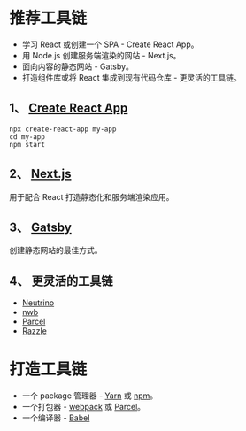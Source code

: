 # 推荐工具链
* 学习 React 或创建一个 SPA - Create React App。
* 用 Node.js 创建服务端渲染的网站 - Next.js。
* 面向内容的静态网站 - Gatsby。
* 打造组件库或将 React 集成到现有代码仓库 - 更灵活的工具链。

## 1、 [Create React App](https://github.com/facebook/create-react-app)
```
npx create-react-app my-app
cd my-app
npm start
```

## 2、 [Next.js](https://nextjs.org/)
用于配合 React 打造静态化和服务端渲染应用。  

## 3、 [Gatsby](https://www.gatsbyjs.org/)
创建静态网站的最佳方式。  

## 4、 更灵活的工具链
* [Neutrino](https://neutrinojs.org/)
* [nwb](https://github.com/insin/nwb)
* [Parcel](https://parceljs.org/)
* [Razzle](https://github.com/jaredpalmer/razzle)


# 打造工具链
* 一个 package 管理器 - [Yarn](https://yarnpkg.com/en/) 或 [npm](https://www.npmjs.com/)。
* 一个打包器 - [webpack](https://webpack.js.org/) 或 [Parcel](https://parceljs.org/)。
* 一个编译器 - [Babel](https://babeljs.io/)
